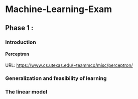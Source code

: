 # Machine-Learning-Exam


## Phase 1 :

### Introduction

#### Perceptron 
URL: https://www.cs.utexas.edu/~teammco/misc/perceptron/

### Generalization and feasibility of learning

### The linear model
